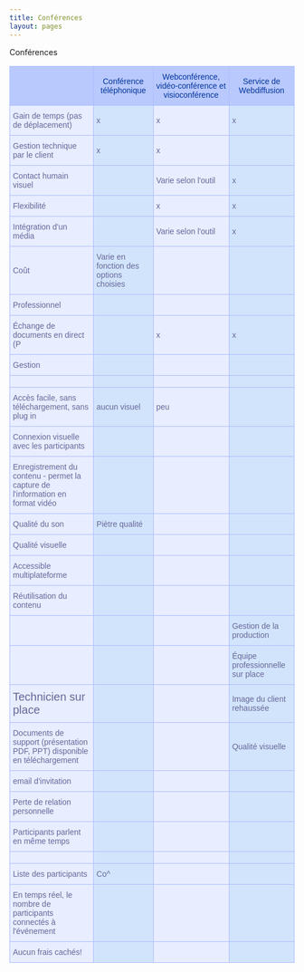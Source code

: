 ```yaml
---
title: Conférences 
layout: pages
---
```

Conférences 
<style type="text/css">
.tg  {border-collapse:collapse;border-spacing:0;border-color:#aabcfe;}
.tg td{font-family:Arial, sans-serif;font-size:14px;padding:10px 5px;border-style:solid;border-width:1px;overflow:hidden;word-break:normal;border-color:#aabcfe;color:#669;background-color:#e8edff;}
.tg th{font-family:Arial, sans-serif;font-size:14px;font-weight:normal;padding:10px 5px;border-style:solid;border-width:1px;overflow:hidden;word-break:normal;border-color:#aabcfe;color:#039;background-color:#b9c9fe;}
.tg .tg-s6z2{text-align:center}
.tg .tg-vn4c{background-color:#D2E4FC}
.tg .tg-i7wz{font-size:20px}
</style>
<table class="tg">
  <tr>
    <th class="tg-031e"></th>
    <th class="tg-s6z2">Conférence téléphonique</th>
    <th class="tg-s6z2">Webconférence, vidéo-conférence et visioconférence</th>
    <th class="tg-s6z2">Service de Webdiffusion</th>
  </tr>
  <tr>
    <td class="tg-031e">Gain de temps (pas de déplacement)</td>
    <td class="tg-vn4c">x</td>
    <td class="tg-031e">x</td>
    <td class="tg-vn4c">x</td>
  </tr>
  <tr>
    <td class="tg-031e">Gestion technique par le client</td>
    <td class="tg-vn4c">x</td>
    <td class="tg-031e">x</td>
    <td class="tg-vn4c"></td>
  </tr>
  <tr>
    <td class="tg-031e">Contact humain visuel</td>
    <td class="tg-vn4c"></td>
    <td class="tg-031e">Varie selon l'outil</td>
    <td class="tg-vn4c">x</td>
  </tr>
  <tr>
    <td class="tg-031e">Flexibilité</td>
    <td class="tg-vn4c"></td>
    <td class="tg-031e">x</td>
    <td class="tg-vn4c">x</td>
  </tr>
  <tr>
    <td class="tg-031e">Intégration d'un média</td>
    <td class="tg-vn4c"></td>
    <td class="tg-031e">Varie selon l'outil</td>
    <td class="tg-vn4c">x</td>
  </tr>
  <tr>
    <td class="tg-031e">Coût</td>
    <td class="tg-vn4c">Varie en fonction des options choisies</td>
    <td class="tg-031e"></td>
    <td class="tg-vn4c"></td>
  </tr>
  <tr>
    <td class="tg-031e">Professionnel</td>
    <td class="tg-vn4c"></td>
    <td class="tg-031e"></td>
    <td class="tg-vn4c"></td>
  </tr>
  <tr>
    <td class="tg-031e">Échange de documents en direct (P</td>
    <td class="tg-vn4c"></td>
    <td class="tg-031e">x</td>
    <td class="tg-vn4c">x</td>
  </tr>
  <tr>
    <td class="tg-031e">Gestion</td>
    <td class="tg-vn4c"></td>
    <td class="tg-031e"></td>
    <td class="tg-vn4c"></td>
  </tr>
  <tr>
    <td class="tg-031e"></td>
    <td class="tg-vn4c"></td>
    <td class="tg-031e"></td>
    <td class="tg-vn4c"></td>
  </tr>
  <tr>
    <td class="tg-031e">Accès facile, sans téléchargement, sans plug in</td>
    <td class="tg-vn4c">aucun visuel</td>
    <td class="tg-031e">peu</td>
    <td class="tg-vn4c"></td>
  </tr>
  <tr>
    <td class="tg-031e">Connexion visuelle avec les participants</td>
    <td class="tg-vn4c"></td>
    <td class="tg-031e"></td>
    <td class="tg-vn4c"></td>
  </tr>
  <tr>
    <td class="tg-031e">Enregistrement du contenu - permet la capture de l'information en format vidéo</td>
    <td class="tg-vn4c"></td>
    <td class="tg-031e"></td>
    <td class="tg-vn4c"></td>
  </tr>
  <tr>
    <td class="tg-031e">Qualité du son</td>
    <td class="tg-vn4c">Piètre qualité</td>
    <td class="tg-031e"></td>
    <td class="tg-vn4c"></td>
  </tr>
  <tr>
    <td class="tg-031e">Qualité visuelle</td>
    <td class="tg-vn4c"></td>
    <td class="tg-031e"></td>
    <td class="tg-vn4c"></td>
  </tr>
  <tr>
    <td class="tg-031e">Accessible multiplateforme</td>
    <td class="tg-vn4c"></td>
    <td class="tg-031e"></td>
    <td class="tg-vn4c"></td>
  </tr>
  <tr>
    <td class="tg-031e">Réutilisation du contenu</td>
    <td class="tg-vn4c"></td>
    <td class="tg-031e"></td>
    <td class="tg-vn4c"></td>
  </tr>
  <tr>
    <td class="tg-031e"></td>
    <td class="tg-vn4c"></td>
    <td class="tg-031e"></td>
    <td class="tg-vn4c">Gestion de la production</td>
  </tr>
  <tr>
    <td class="tg-031e"></td>
    <td class="tg-vn4c"></td>
    <td class="tg-031e"></td>
    <td class="tg-vn4c">Équipe professionnelle sur place</td>
  </tr>
  <tr>
    <td class="tg-i7wz">Technicien sur place</td>
    <td class="tg-vn4c"></td>
    <td class="tg-031e"></td>
    <td class="tg-vn4c">Image du client rehaussée</td>
  </tr>
  <tr>
    <td class="tg-031e">Documents de support (présentation PDF, PPT) disponible en téléchargement</td>
    <td class="tg-vn4c"></td>
    <td class="tg-031e"></td>
    <td class="tg-vn4c">Qualité visuelle</td>
  </tr>
  <tr>
    <td class="tg-031e">email d'invitation</td>
    <td class="tg-vn4c"></td>
    <td class="tg-031e"></td>
    <td class="tg-vn4c"></td>
  </tr>
  <tr>
    <td class="tg-031e">Perte de relation personnelle</td>
    <td class="tg-vn4c"></td>
    <td class="tg-031e"></td>
    <td class="tg-vn4c"></td>
  </tr>
  <tr>
    <td class="tg-031e">Participants parlent en même temps</td>
    <td class="tg-vn4c"></td>
    <td class="tg-031e"></td>
    <td class="tg-vn4c"></td>
  </tr>
  <tr>
    <td class="tg-031e"></td>
    <td class="tg-vn4c"></td>
    <td class="tg-031e"></td>
    <td class="tg-vn4c"></td>
  </tr>
  <tr>
    <td class="tg-031e">Liste des participants</td>
    <td class="tg-vn4c">Co^</td>
    <td class="tg-031e"></td>
    <td class="tg-vn4c"></td>
  </tr>
  <tr>
    <td class="tg-031e">En temps réel, le nombre de participants connectés à l'événement</td>
    <td class="tg-vn4c"></td>
    <td class="tg-031e"></td>
    <td class="tg-vn4c"></td>
  </tr>
  <tr>
    <td class="tg-031e">Aucun frais cachés!</td>
    <td class="tg-vn4c"></td>
    <td class="tg-031e"></td>
    <td class="tg-vn4c"></td>
  </tr>
</table>